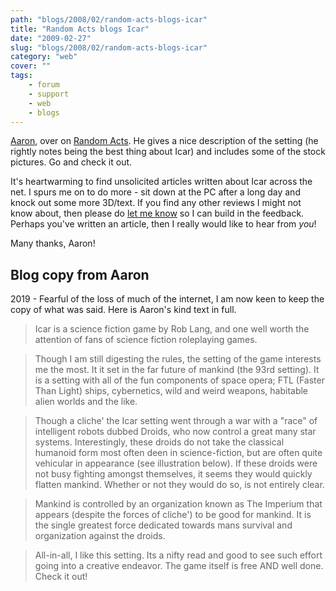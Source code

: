 ```yaml
---
path: "blogs/2008/02/random-acts-blogs-icar"
title: "Random Acts blogs Icar"
date: "2009-02-27"
slug: "blogs/2008/02/random-acts-blogs-icar"
category: "web"
cover: ""
tags:
    - forum
    - support
    - web
    - blogs
---
```

[Aaron](http://mythadvocate.blogspot.com/2008/01/homebrew-icar.html), over on [Random Acts](http://mythadvocate.blogspot.com/2008/01/homebrew-icar.html). He gives a nice description of the setting (he rightly notes being the best thing about Icar) and includes some of the stock pictures. Go and check it out.

It's heartwarming to find unsolicited articles written about Icar across the net. I spurs me on to do more - sit down at the PC after a long day and knock out some more 3D/text. If you find any other reviews I might not know about, then please do [let me know](mailto:roblang@icar.co.uk) so I can build in the feedback. Perhaps you've written an article, then I really would like to hear from _you_!

Many thanks, Aaron!

## Blog copy from Aaron
2019 - Fearful of the loss of much of the internet, I am now keen to keep the copy of what was said. Here is Aaron's kind text in full.

> Icar is a science fiction game by Rob Lang, and one well worth the attention of fans of science fiction roleplaying games.

> Though I am still digesting the rules, the setting of the game interests me the most. It it set in the far future of mankind (the 93rd setting). It is a setting with all of the fun components of space opera; FTL (Faster Than Light) ships, cybernetics, wild and weird weapons, habitable alien worlds and the like.

> Though a cliche' the Icar setting went through a war with a "race" of intelligent robots dubbed Droids, who now control a great many star systems. Interestingly, these droids do not take the classical humanoid form most often deen in science-fiction, but are often quite vehicular in appearance (see illustration below). If these droids were not busy fighting amongst themselves, it seems they would quickly flatten mankind. Whether or not they would do so, is not entirely clear.

> Mankind is controlled by an organization known as The Imperium that appears (despite the forces of cliche') to be good for mankind. It is the single greatest force dedicated towards mans survival and organization against the droids.

> All-in-all, I like this setting. Its a nifty read and good to see such effort going into a creative endeavor. The game itself is free AND well done. Check it out!